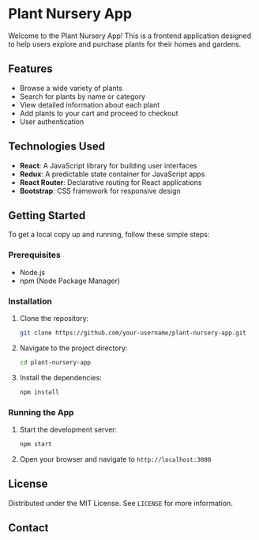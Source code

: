 # Plant Nursery App

Welcome to the Plant Nursery App! This is a frontend application designed to help users explore and purchase plants for their homes and gardens.

## Features

- Browse a wide variety of plants
- Search for plants by name or category
- View detailed information about each plant
- Add plants to your cart and proceed to checkout
- User authentication 

## Technologies Used

- **React**: A JavaScript library for building user interfaces
- **Redux**: A predictable state container for JavaScript apps
- **React Router**: Declarative routing for React applications
- **Bootstrap**: CSS framework for responsive design

## Getting Started

To get a local copy up and running, follow these simple steps:

### Prerequisites

- Node.js
- npm (Node Package Manager)

### Installation

1. Clone the repository:
    ```sh
    git clone https://github.com/your-username/plant-nursery-app.git
    ```
2. Navigate to the project directory:
    ```sh
    cd plant-nursery-app
    ```
3. Install the dependencies:
    ```sh
    npm install
    ```

### Running the App

1. Start the development server:
    ```sh
    npm start
    ```
2. Open your browser and navigate to `http://localhost:3000`



## License

Distributed under the MIT License. See `LICENSE` for more information.

## Contact

